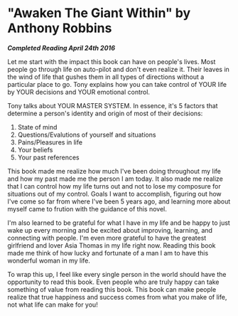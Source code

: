 # "Awaken The Giant Within" by Anthony Robbins

***Completed Reading April 24th 2016***

Let me start with the impact this book can have on people's lives. Most people go through life on auto-pilot and don't even realize it. Their leaves in the wind of life that gushes them in all types of directions without a particular place to go. Tony explains how you can take control of YOUR life by YOUR decisions and YOUR emotional control.

Tony talks about YOUR MASTER SYSTEM. In essence, it's 5 factors that determine a person's identity and origin of most of their decisions:

1. State of mind
2. Questions/Evalutions of yourself and situations
3. Pains/Pleasures in life
4. Your beliefs
5. Your past references

This book made me realize how much I've been doing throughout my life and how my past made me the person I am today. It also made me realize that I can control how my life turns out and not to lose my composure for situations out of my control. Goals I want to accomplish, figuring out how I've come so far from where I've been 5 years ago, and learning more about myself came to frution with the guidance of this novel.

I'm also learned to be grateful for what I have in my life and be happy to just wake up every morning and be excited about improving, learning, and connecting with people. I'm even more grateful to have the greatest girlfriend and lover Asia Thomas in my life right now. Reading this book made me think of how lucky and fortunate of a man I am to have this wonderful woman in my life.

To wrap this up, I feel like every single person in the world should have the opportunity to read this book. Even people who are truly happy can take something of value from reading this book. This book can make people realize that true happiness and success comes from what you make of life, not what life can make for you!

